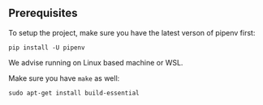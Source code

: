## Prerequisites

To setup the project, make sure you have the latest verson of pipenv first:
```
pip install -U pipenv
```

We advise running on Linux based machine or WSL.

Make sure you have ``make`` as well:
```
sudo apt-get install build-essential
```
